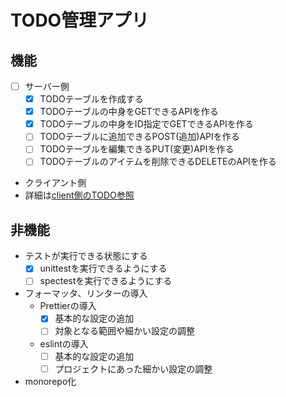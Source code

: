 # TODO管理アプリ
## 機能
- [ ] サーバー側
  - [x] TODOテーブルを作成する
  - [x] TODOテーブルの中身をGETできるAPIを作る
  - [x] TODOテーブルの中身をID指定でGETできるAPIを作る
  - [ ] TODOテーブルに追加できるPOST(追加)APIを作る
  - [ ] TODOテーブルを編集できるPUT(変更)APIを作る
  - [ ] TODOテーブルのアイテムを削除できるDELETEのAPIを作る
-  クライアント側
  - 詳細は[client側のTODO参照](client/TODOs.md)

## 非機能
- テストが実行できる状態にする
  - [x] unittestを実行できるようにする
  - [ ] spectestを実行できるようにする
- フォーマッタ、リンターの導入
  - Prettierの導入
    - [x] 基本的な設定の追加
    - [ ] 対象となる範囲や細かい設定の調整
  - eslintの導入
    - [ ] 基本的な設定の追加
    - [ ] プロジェクトにあった細かい設定の調整
- monorepo化
